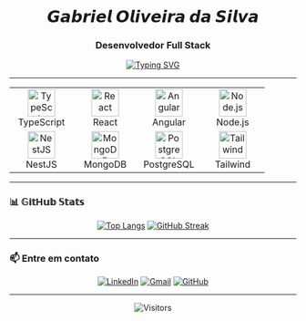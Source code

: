 <div align="center">
  
# 𝙂𝙖𝙗𝙧𝙞𝙚𝙡 𝙊𝙡𝙞𝙫𝙚𝙞𝙧𝙖 𝙙𝙖 𝙎𝙞𝙡𝙫𝙖  
### Desenvolvedor Full Stack
  
[![Typing SVG](https://readme-typing-svg.demolab.com?font=Fira+Code&weight=500&size=22&duration=3000&pause=1000&color=38BCF7&width=435&lines=Modern+Web+Applications;Clean+Code+Enthusiast;Problem+Solver;Continuous+Learner)](https://git.io/typing-svg)

</div>

---


<table align="center">
  <tr>
    <td align="center" width="96">
      <img src="https://skillicons.dev/icons?i=ts" width="48" height="48" alt="TypeScript" />
      <br>TypeScript
    </td>
    <td align="center" width="96">
      <img src="https://skillicons.dev/icons?i=react" width="48" height="48" alt="React" />
      <br>React
    </td>
    <td align="center" width="96">
      <img src="https://skillicons.dev/icons?i=angular" width="48" height="48" alt="Angular" />
      <br>Angular
    </td>
    <td align="center" width="96">
      <img src="https://skillicons.dev/icons?i=nodejs" width="48" height="48" alt="Node.js" />
      <br>Node.js
    </td>
  </tr>
  <tr>
    <td align="center" width="96">
      <img src="https://skillicons.dev/icons?i=nestjs" width="48" height="48" alt="NestJS" />
      <br>NestJS
    </td>
    <td align="center" width="96">
      <img src="https://skillicons.dev/icons?i=mongodb" width="48" height="48" alt="MongoDB" />
      <br>MongoDB
    </td>
    <td align="center" width="96">
      <img src="https://skillicons.dev/icons?i=postgres" width="48" height="48" alt="PostgreSQL" />
      <br>PostgreSQL
    </td>
    <td align="center" width="96">
      <img src="https://skillicons.dev/icons?i=tailwind" width="48" height="48" alt="Tailwind" />
      <br>Tailwind
    </td>
  </tr>
</table>

---

### 📊 𝔾𝕚𝕥H𝕦𝕓 𝕊𝕥𝕒𝕥𝕤

<div align="center">
  
[![Top Langs](https://github-readme-stats.vercel.app/api/top-langs/?username=GabrielDoSaaS&layout=compact&theme=radical&hide_border=true)](https://github.com/GabrielDoSaaS)
[![GitHub Streak](https://streak-stats.demolab.com?user=GabrielDoSaaS&theme=radical&hide_border=true&date_format=M%20j%5B%2C%20Y%5D)](https://git.io/streak-stats)

</div>

---

### 📫 Entre em contato

<div align="center">
  
[![LinkedIn](https://img.shields.io/badge/-Gabriel_Silva-0077B5?style=for-the-badge&logo=linkedin&logoColor=white)](https://www.linkedin.com/in/gabriel-silva-ofc/)
[![Gmail](https://img.shields.io/badge/-gabrieldosaas@gmail.com-D14836?style=for-the-badge&logo=gmail&logoColor=white)](mailto:gabrieldosaas@gmail.com)
[![GitHub](https://img.shields.io/badge/-GabrielDoSaaS-181717?style=for-the-badge&logo=github&logoColor=white)](https://github.com/GabrielDoSaaS)

</div>

---

<div align="center">
  
![Visitors](https://komarev.com/ghpvc/?username=GabrielDoSaaS&color=blueviolet&style=flat-square)

</div>
